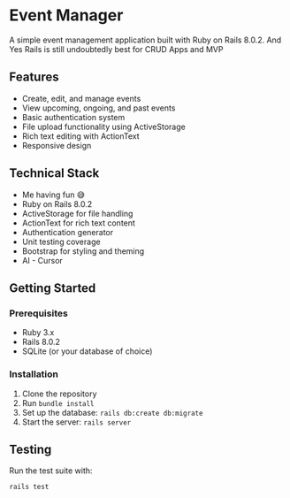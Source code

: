 # Event Manager

A simple event management application built with Ruby on Rails 8.0.2.
And Yes Rails is still undoubtedly best for CRUD Apps and MVP

## Features

- Create, edit, and manage events
- View upcoming, ongoing, and past events
- Basic authentication system
- File upload functionality using ActiveStorage
- Rich text editing with ActionText
- Responsive design

## Technical Stack

- Me having fun 😅
- Ruby on Rails 8.0.2
- ActiveStorage for file handling
- ActionText for rich text content
- Authentication generator
- Unit testing coverage
- Bootstrap for styling and theming
- AI - Cursor

## Getting Started

### Prerequisites

- Ruby 3.x
- Rails 8.0.2
- SQLite (or your database of choice)

### Installation

1. Clone the repository
2. Run `bundle install`
3. Set up the database: `rails db:create db:migrate`
4. Start the server: `rails server`

## Testing

Run the test suite with:

```
rails test
```
